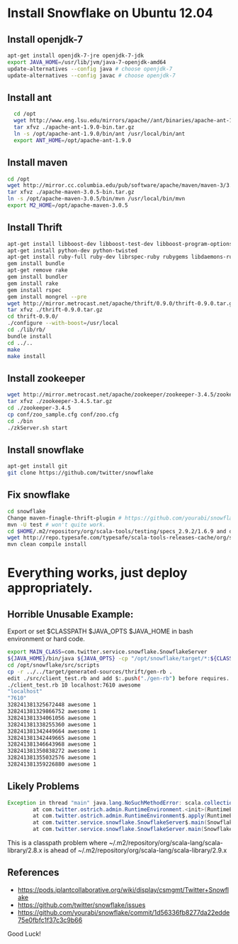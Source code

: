 # Install Snowflake on Ubuntu 12.04


## Install openjdk-7
~~~~~ bash
apt-get install openjdk-7-jre openjdk-7-jdk
export JAVA_HOME=/usr/lib/jvm/java-7-openjdk-amd64
update-alternatives --config java # choose openjdk-7
update-alternatives --config javac # choose openjdk-7
~~~~~~

## Install ant
~~~~~ bash
  cd /opt
  wget http://www.eng.lsu.edu/mirrors/apache//ant/binaries/apache-ant-1.9.0-bin.tar.gz
  tar xfvz ./apache-ant-1.9.0-bin.tar.gz
  ln -s /opt/apache-ant-1.9.0/bin/ant /usr/local/bin/ant
  export ANT_HOME=/opt/apache-ant-1.9.0
~~~~~

## Install maven
~~~~~ bash
cd /opt
wget http://mirror.cc.columbia.edu/pub/software/apache/maven/maven-3/3.0.5/binaries/apache-maven-3.0.5-bin.tar.gz
tar xfvz ./apache-maven-3.0.5-bin.tar.gz
ln -s /opt/apache-maven-3.0.5/bin/mvn /usr/local/bin/mvn
export M2_HOME=/opt/apache-maven-3.0.5
~~~~~

## Install Thrift
~~~~~ bash
apt-get install libboost-dev libboost-test-dev libboost-program-options-dev libevent-dev automake libtool flex bison pkg-config g++ libssl-dev
apt-get install python-dev python-twisted
apt-get install ruby-full ruby-dev librspec-ruby rubygems libdaemons-ruby libgemplugin-ruby
gem install bundle
apt-get remove rake
gem install bundler
gem install rake
gem install rspec
gem install mongrel --pre
wget http://mirror.metrocast.net/apache/thrift/0.9.0/thrift-0.9.0.tar.gz
tar xfvz ./thrift-0.9.0.tar.gz
cd thrift-0.9.0/
./configure --with-boost=/usr/local
cd ./lib/rb/
bundle install
cd ../..
make
make install
~~~~~

## Install zookeeper
~~~~~ bash
wget http://mirror.metrocast.net/apache/zookeeper/zookeeper-3.4.5/zookeeper-3.4.5.tar.gz
tar xfvz ./zookeeper-3.4.5.tar.gz
cd ./zookeeper-3.4.5
cp conf/zoo_sample.cfg conf/zoo.cfg
cd ./bin
./zkServer.sh start
~~~~~

## Install snowflake
~~~~~ bash
apt-get install git
git clone https://github.com/twitter/snowflake
~~~~~

## Fix snowflake
~~~~~ bash
cd snowflake
Change maven-finagle-thrift-plugin # https://github.com/yourabi/snowflake/commit/1d56336fb8277da22edde75e0fbfc1f37c3c9b66
mvn -U test # won't quite work.
cd $HOME/.m2/repository/org/scala-tools/testing/specs_2.9.2/1.6.9 and download missing specs_2.9.2-1.6.9.jar
wget http://repo.typesafe.com/typesafe/scala-tools-releases-cache/org/scala-tools/testing/specs_2.9.2/1.6.9/specs_2.9.2-1.6.9.jar
mvn clean compile install
~~~~~

# Everything works, just deploy appropriately.

## Horrible Unusable Example:
Export or set $CLASSPATH $JAVA_OPTS $JAVA_HOME in bash environment or hard code.
~~~~~ bash
export MAIN_CLASS=com.twitter.service.snowflake.SnowflakeServer
${JAVA_HOME}/bin/java ${JAVA_OPTS} -cp "/opt/snowflake/target/*:${CLASSPATH}" ${MAIN_CLASS} -f /opt/snowflake/config/development2.scala
cd /opt/snowflake/src/scripts
cp -r ../../target/generated-sources/thrift/gen-rb .
edit ./src/client_test.rb and add $:.push("./gen-rb") before requires.
./client_test.rb 10 localhost:7610 awesome
"localhost"
"7610"
328241381325672448 awesome 1
328241381329866752 awesome 1
328241381334061056 awesome 1
328241381338255360 awesome 1
328241381342449664 awesome 1
328241381342449665 awesome 1
328241381346643968 awesome 1
328241381350838272 awesome 1
328241381355032576 awesome 1
328241381359226880 awesome 1
~~~~~~

## Likely Problems
~~~~~ java
Exception in thread "main" java.lang.NoSuchMethodError: scala.collection.immutable.Map$.apply(Lscala/collection/Seq;)Lscala/collection/GenMap;
        at com.twitter.ostrich.admin.RuntimeEnvironment.<init>(RuntimeEnvironment.scala:55)
        at com.twitter.ostrich.admin.RuntimeEnvironment$.apply(RuntimeEnvironment.scala:33)
        at com.twitter.service.snowflake.SnowflakeServer$.main(SnowflakeServer.scala:29)
        at com.twitter.service.snowflake.SnowflakeServer.main(SnowflakeServer.scala)
~~~~~

This is a classpath problem where ~/.m2/repository/org/scala-lang/scala-library/2.8.x is ahead of ~/.m2/repository/org/scala-lang/scala-library/2.9.x

## References

* https://pods.iplantcollaborative.org/wiki/display/csmgmt/Twitter+Snowflake
* https://github.com/twitter/snowflake/issues
* https://github.com/yourabi/snowflake/commit/1d56336fb8277da22edde75e0fbfc1f37c3c9b66

Good Luck!
